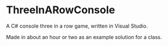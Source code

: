 # ThreeInARowConsole
 A C# console three in a row game, written in Visual Studio.
 
Made in about an hour or two as an example solution for a class.
